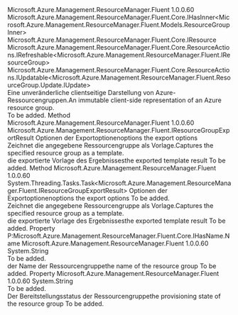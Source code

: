 <Type Name="IResourceGroup" FullName="Microsoft.Azure.Management.ResourceManager.Fluent.IResourceGroup">
  <TypeSignature Language="C#" Value="public interface IResourceGroup : Microsoft.Azure.Management.ResourceManager.Fluent.Core.IHasInner&lt;Microsoft.Azure.Management.ResourceManager.Fluent.Models.ResourceGroupInner&gt;, Microsoft.Azure.Management.ResourceManager.Fluent.Core.IResource, Microsoft.Azure.Management.ResourceManager.Fluent.Core.ResourceActions.IRefreshable&lt;Microsoft.Azure.Management.ResourceManager.Fluent.IResourceGroup&gt;, Microsoft.Azure.Management.ResourceManager.Fluent.Core.ResourceActions.IUpdatable&lt;Microsoft.Azure.Management.ResourceManager.Fluent.ResourceGroup.Update.IUpdate&gt;" />
  <TypeSignature Language="ILAsm" Value=".class public interface auto ansi abstract IResourceGroup implements class Microsoft.Azure.Management.ResourceManager.Fluent.Core.IHasId, class Microsoft.Azure.Management.ResourceManager.Fluent.Core.IHasInner`1&lt;class Microsoft.Azure.Management.ResourceManager.Fluent.Models.ResourceGroupInner&gt;, class Microsoft.Azure.Management.ResourceManager.Fluent.Core.IHasName, class Microsoft.Azure.Management.ResourceManager.Fluent.Core.IResource, class Microsoft.Azure.Management.ResourceManager.Fluent.Core.ResourceActions.IIndexable, class Microsoft.Azure.Management.ResourceManager.Fluent.Core.ResourceActions.IRefreshable`1&lt;class Microsoft.Azure.Management.ResourceManager.Fluent.IResourceGroup&gt;, class Microsoft.Azure.Management.ResourceManager.Fluent.Core.ResourceActions.IUpdatable`1&lt;class Microsoft.Azure.Management.ResourceManager.Fluent.ResourceGroup.Update.IUpdate&gt;" />
  <TypeSignature Language="DocId" Value="T:Microsoft.Azure.Management.ResourceManager.Fluent.IResourceGroup" />
  <TypeSignature Language="VB.NET" Value="Public Interface IResourceGroup&#xA;Implements IHasInner(Of ResourceGroupInner), IRefreshable(Of IResourceGroup), IResource, IUpdatable(Of IUpdate)" />
  <TypeSignature Language="F#" Value="type IResourceGroup = interface&#xA;    interface IIndexable&#xA;    interface IResource&#xA;    interface IHasId&#xA;    interface IHasName&#xA;    interface IRefreshable&lt;IResourceGroup&gt;&#xA;    interface IHasInner&lt;ResourceGroupInner&gt;&#xA;    interface IUpdatable&lt;IUpdate&gt;" />
  <AssemblyInfo>
    <AssemblyName>Microsoft.Azure.Management.ResourceManager.Fluent</AssemblyName>
    <AssemblyVersion>1.0.0.60</AssemblyVersion>
  </AssemblyInfo>
  <Interfaces>
    <Interface>
      <InterfaceName>Microsoft.Azure.Management.ResourceManager.Fluent.Core.IHasInner&lt;Microsoft.Azure.Management.ResourceManager.Fluent.Models.ResourceGroupInner&gt;</InterfaceName>
    </Interface>
    <Interface>
      <InterfaceName>Microsoft.Azure.Management.ResourceManager.Fluent.Core.IResource</InterfaceName>
    </Interface>
    <Interface>
      <InterfaceName>Microsoft.Azure.Management.ResourceManager.Fluent.Core.ResourceActions.IRefreshable&lt;Microsoft.Azure.Management.ResourceManager.Fluent.IResourceGroup&gt;</InterfaceName>
    </Interface>
    <Interface>
      <InterfaceName>Microsoft.Azure.Management.ResourceManager.Fluent.Core.ResourceActions.IUpdatable&lt;Microsoft.Azure.Management.ResourceManager.Fluent.ResourceGroup.Update.IUpdate&gt;</InterfaceName>
    </Interface>
  </Interfaces>
  <Docs>
    <summary>
            <span data-ttu-id="3cc85-101">Eine unveränderliche clientseitige Darstellung von Azure-Ressourcengruppen.</span><span class="sxs-lookup"><span data-stu-id="3cc85-101">An immutable client-side representation of an Azure resource group.</span></span>
            </summary>
    <remarks>To be added.</remarks>
  </Docs>
  <Members>
    <Member MemberName="ExportTemplate">
      <MemberSignature Language="C#" Value="public Microsoft.Azure.Management.ResourceManager.Fluent.IResourceGroupExportResult ExportTemplate (Microsoft.Azure.Management.ResourceManager.Fluent.ResourceGroupExportTemplateOptions options);" />
      <MemberSignature Language="ILAsm" Value=".method public hidebysig newslot virtual instance class Microsoft.Azure.Management.ResourceManager.Fluent.IResourceGroupExportResult ExportTemplate(valuetype Microsoft.Azure.Management.ResourceManager.Fluent.ResourceGroupExportTemplateOptions options) cil managed" />
      <MemberSignature Language="DocId" Value="M:Microsoft.Azure.Management.ResourceManager.Fluent.IResourceGroup.ExportTemplate(Microsoft.Azure.Management.ResourceManager.Fluent.ResourceGroupExportTemplateOptions)" />
      <MemberSignature Language="VB.NET" Value="Public Function ExportTemplate (options As ResourceGroupExportTemplateOptions) As IResourceGroupExportResult" />
      <MemberSignature Language="F#" Value="abstract member ExportTemplate : Microsoft.Azure.Management.ResourceManager.Fluent.ResourceGroupExportTemplateOptions -&gt; Microsoft.Azure.Management.ResourceManager.Fluent.IResourceGroupExportResult" Usage="iResourceGroup.ExportTemplate options" />
      <MemberType>Method</MemberType>
      <AssemblyInfo>
        <AssemblyName>Microsoft.Azure.Management.ResourceManager.Fluent</AssemblyName>
        <AssemblyVersion>1.0.0.60</AssemblyVersion>
      </AssemblyInfo>
      <ReturnValue>
        <ReturnType>Microsoft.Azure.Management.ResourceManager.Fluent.IResourceGroupExportResult</ReturnType>
      </ReturnValue>
      <Parameters>
        <Parameter Name="options" Type="Microsoft.Azure.Management.ResourceManager.Fluent.ResourceGroupExportTemplateOptions" />
      </Parameters>
      <Docs>
        <param name="options"><span data-ttu-id="3cc85-102">Optionen der Exportoptionen</span><span class="sxs-lookup"><span data-stu-id="3cc85-102">options the export options</span></span></param>
        <summary>
            <span data-ttu-id="3cc85-103">Zeichnet die angegebene Ressourcengruppe als Vorlage.</span><span class="sxs-lookup"><span data-stu-id="3cc85-103">Captures the specified resource group as a template.</span></span>
            </summary>
        <returns><span data-ttu-id="3cc85-104">die exportierte Vorlage des Ergebnisses</span><span class="sxs-lookup"><span data-stu-id="3cc85-104">the exported template result</span></span></returns>
        <remarks>To be added.</remarks>
      </Docs>
    </Member>
    <Member MemberName="ExportTemplateAsync">
      <MemberSignature Language="C#" Value="public System.Threading.Tasks.Task&lt;Microsoft.Azure.Management.ResourceManager.Fluent.IResourceGroupExportResult&gt; ExportTemplateAsync (Microsoft.Azure.Management.ResourceManager.Fluent.ResourceGroupExportTemplateOptions options, System.Threading.CancellationToken cancellationToken = null);" />
      <MemberSignature Language="ILAsm" Value=".method public hidebysig newslot virtual instance class System.Threading.Tasks.Task`1&lt;class Microsoft.Azure.Management.ResourceManager.Fluent.IResourceGroupExportResult&gt; ExportTemplateAsync(valuetype Microsoft.Azure.Management.ResourceManager.Fluent.ResourceGroupExportTemplateOptions options, valuetype System.Threading.CancellationToken cancellationToken) cil managed" />
      <MemberSignature Language="DocId" Value="M:Microsoft.Azure.Management.ResourceManager.Fluent.IResourceGroup.ExportTemplateAsync(Microsoft.Azure.Management.ResourceManager.Fluent.ResourceGroupExportTemplateOptions,System.Threading.CancellationToken)" />
      <MemberSignature Language="F#" Value="abstract member ExportTemplateAsync : Microsoft.Azure.Management.ResourceManager.Fluent.ResourceGroupExportTemplateOptions * System.Threading.CancellationToken -&gt; System.Threading.Tasks.Task&lt;Microsoft.Azure.Management.ResourceManager.Fluent.IResourceGroupExportResult&gt;" Usage="iResourceGroup.ExportTemplateAsync (options, cancellationToken)" />
      <MemberType>Method</MemberType>
      <AssemblyInfo>
        <AssemblyName>Microsoft.Azure.Management.ResourceManager.Fluent</AssemblyName>
        <AssemblyVersion>1.0.0.60</AssemblyVersion>
      </AssemblyInfo>
      <ReturnValue>
        <ReturnType>System.Threading.Tasks.Task&lt;Microsoft.Azure.Management.ResourceManager.Fluent.IResourceGroupExportResult&gt;</ReturnType>
      </ReturnValue>
      <Parameters>
        <Parameter Name="options" Type="Microsoft.Azure.Management.ResourceManager.Fluent.ResourceGroupExportTemplateOptions" />
        <Parameter Name="cancellationToken" Type="System.Threading.CancellationToken" />
      </Parameters>
      <Docs>
        <param name="options"><span data-ttu-id="3cc85-105">Optionen der Exportoptionen</span><span class="sxs-lookup"><span data-stu-id="3cc85-105">options the export options</span></span></param>
        <param name="cancellationToken">To be added.</param>
        <summary>
            <span data-ttu-id="3cc85-106">Zeichnet die angegebene Ressourcengruppe als Vorlage.</span><span class="sxs-lookup"><span data-stu-id="3cc85-106">Captures the specified resource group as a template.</span></span>
            </summary>
        <returns><span data-ttu-id="3cc85-107">die exportierte Vorlage des Ergebnisses</span><span class="sxs-lookup"><span data-stu-id="3cc85-107">the exported template result</span></span></returns>
        <remarks>To be added.</remarks>
      </Docs>
    </Member>
    <Member MemberName="Name">
      <MemberSignature Language="C#" Value="public string Name { get; }" />
      <MemberSignature Language="ILAsm" Value=".property instance string Name" />
      <MemberSignature Language="DocId" Value="P:Microsoft.Azure.Management.ResourceManager.Fluent.IResourceGroup.Name" />
      <MemberSignature Language="VB.NET" Value="Public ReadOnly Property Name As String" />
      <MemberSignature Language="F#" Value="member this.Name : string" Usage="Microsoft.Azure.Management.ResourceManager.Fluent.IResourceGroup.Name" />
      <MemberType>Property</MemberType>
      <Implements>
        <InterfaceMember>P:Microsoft.Azure.Management.ResourceManager.Fluent.Core.IHasName.Name</InterfaceMember>
      </Implements>
      <AssemblyInfo>
        <AssemblyName>Microsoft.Azure.Management.ResourceManager.Fluent</AssemblyName>
        <AssemblyVersion>1.0.0.60</AssemblyVersion>
      </AssemblyInfo>
      <ReturnValue>
        <ReturnType>System.String</ReturnType>
      </ReturnValue>
      <Docs>
        <summary>To be added.</summary>
        <value><span data-ttu-id="3cc85-108">der Name der Ressourcengruppe</span><span class="sxs-lookup"><span data-stu-id="3cc85-108">the name of the resource group</span></span></value>
        <remarks>To be added.</remarks>
      </Docs>
    </Member>
    <Member MemberName="ProvisioningState">
      <MemberSignature Language="C#" Value="public string ProvisioningState { get; }" />
      <MemberSignature Language="ILAsm" Value=".property instance string ProvisioningState" />
      <MemberSignature Language="DocId" Value="P:Microsoft.Azure.Management.ResourceManager.Fluent.IResourceGroup.ProvisioningState" />
      <MemberSignature Language="VB.NET" Value="Public ReadOnly Property ProvisioningState As String" />
      <MemberSignature Language="F#" Value="member this.ProvisioningState : string" Usage="Microsoft.Azure.Management.ResourceManager.Fluent.IResourceGroup.ProvisioningState" />
      <MemberType>Property</MemberType>
      <AssemblyInfo>
        <AssemblyName>Microsoft.Azure.Management.ResourceManager.Fluent</AssemblyName>
        <AssemblyVersion>1.0.0.60</AssemblyVersion>
      </AssemblyInfo>
      <ReturnValue>
        <ReturnType>System.String</ReturnType>
      </ReturnValue>
      <Docs>
        <summary>To be added.</summary>
        <value><span data-ttu-id="3cc85-109">Der Bereitstellungsstatus der Ressourcengruppe</span><span class="sxs-lookup"><span data-stu-id="3cc85-109">the provisioning state of the resource group</span></span></value>
        <remarks>To be added.</remarks>
      </Docs>
    </Member>
  </Members>
</Type>